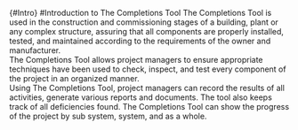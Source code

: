 {#Intro}
#Introduction to The Completions Tool
The Completions Tool is used in the construction and commissioning stages of a building, plant or any complex structure, assuring that all components are properly installed, tested, and maintained according to the requirements of the owner and manufacturer.  
The Completions Tool allows project managers to ensure appropriate techniques have been used to check, inspect, and test every component of the project in an organized manner.  
Using The Completions Tool, project managers can record the results of all activities, generate various reports and documents. The tool also keeps track of all deficiencies found. The Completions Tool can show the progress of the project by sub system, system, and as a whole.   
